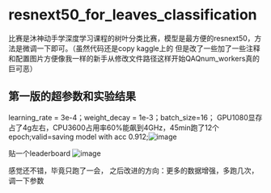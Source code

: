 # resnext50_for_leaves_classification
比赛是沐神动手学深度学习课程的树叶分类比赛，模型是最方便的resnext50，方法是微调一下即可。（虽然代码还是copy kaggle上的 但是改了一些加了一些注释和配置图片方便像我一样的新手从修改文件路径这样开始QAQnum_workers真的巨可恶）


## 第一版的超参数和实验结果
learning_rate = 3e-4；weight_decay = 1e-3；batch_size=16；
GPU1080显存占了4g左右，CPU3600占用率60%能飙到4GHz，45min跑了12个epoch;valid=saving model with acc 0.912;![image](https://user-images.githubusercontent.com/89777846/226321420-8232ac85-6e68-46ca-82cc-e98d2188288a.png)

贴一个leaderboard
![image](https://user-images.githubusercontent.com/89777846/226322136-7d00ccef-715e-4b13-89bc-91f78207a7cb.png)

感觉还不错，毕竟只跑了一会，
之后改进的方向：更多的数据增强，多跑几次，调一下参数
